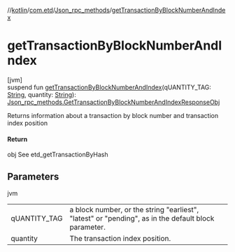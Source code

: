 //[kotlin](../../../index.md)/[com.etd](../index.md)/[Json_rpc_methods](index.md)/[getTransactionByBlockNumberAndIndex](get-transaction-by-block-number-and-index.md)

# getTransactionByBlockNumberAndIndex

[jvm]\
suspend fun [getTransactionByBlockNumberAndIndex](get-transaction-by-block-number-and-index.md)(qUANTITY_TAG: [String](https://kotlinlang.org/api/latest/jvm/stdlib/kotlin/-string/index.html), quantity: [String](https://kotlinlang.org/api/latest/jvm/stdlib/kotlin/-string/index.html)): [Json_rpc_methods.GetTransactionByBlockNumberAndIndexResponseObj](-get-transaction-by-block-number-and-index-response-obj/index.md)

Returns information about a transaction by block number and transaction index position

#### Return

obj See etd_getTransactionByHash

## Parameters

jvm

| | |
|---|---|
| qUANTITY_TAG | a block number, or the string "earliest", "latest" or "pending", as in the default block parameter. |
| quantity | The transaction index position. |
